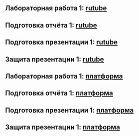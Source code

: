 ## Лабораторная работа 1: [rutube](https://rutube.ru/video/private/246599ef53ad1066d7c027e16ac4115b/?p=LmcOfZl-zpCzXpWBJjaZQg)
## Подготовка отчёта 1: [rutube](https://rutube.ru/video/private/cd35e2c293c130250d3556d65a0b6b77/?p=dp19sHvVcSAttnJ3yQg0Yg)
## Подготовка презентации 1: [rutube](https://rutube.ru/video/private/2acc2b5a5c57c431953bff0e6ca0d795/?p=28Zop-igf_aHXvy2F3kMzw)
## Защита презентации 1: [rutube](https://rutube.ru/video/private/b1d23833344098aec8b681093bdb0047/?p=_5yASw9kELGQdvwDhE0gHQ)

## Лабораторная работа 1: [платформа]()
## Подготовка отчёта 1: [платформа]()
## Подготовка презентации 1: [платформа]()
## Защита презентации 1: [платформа]()
